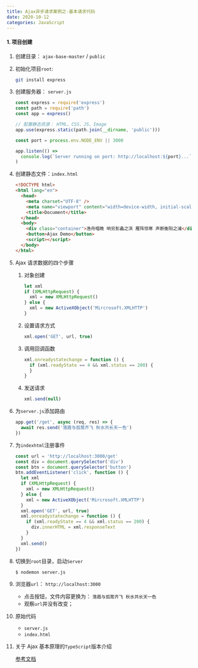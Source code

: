 ```yaml
---
title: Ajax异步请求案例之-基本请求代码
date: 2020-10-12
categories: JavaScript
---
```


#### 1. 项目创建

1. 创建目录： `ajax-base-master` / `public`

2. 初始化项目`root`:

   ```bash
   git install express
   ```

3. 创建服务器： `server.js`

   ```js
   const express = require('express')
   const path = require('path')
   const app = express()

   // 配置静态资源： HTML、CSS、JS、Image
   app.use(express.static(path.join(__dirname, 'public')))

   const port = process.env.NODE_ENV || 3000

   app.listen(() =>
     console.log(`Server running on port: http://localhost:${port}...`)
   )
   ```

4. 创建静态文件：`index.html`

   ```html
   <!DOCTYPE html>
   <html lang="en">
     <head>
       <meta charset="UTF-8" />
       <meta name="viewport" content="width=device-width, initial-scale=1.0" />
       <title>Document</title>
     </head>
     <body>
       <div class="container">渔舟唱晚 响穷彭蠡之滨 雁阵惊寒 声断衡阳之浦</div>
       <button>Ajax Demo</button>
       <script></script>
     </body>
   </html>
   ```

5. Ajax 请求数据的四个步骤

   1. 对象创建

      ```js
      let xml
      if (XMLHttpRequest) {
        xml = new XMLHttpRequest()
      } else {
        xml = new ActiveXObject('Mircrosoft.XMLHTTP')
      }
      ```

   2. 设置请求方式

      ```js
      xml.open('GET', url, true)
      ```

   3. 调用回调函数

      ```js
      xml.onreadystatechange = function () {
        if (xml.readyState == 4 && xml.status == 200) {
        }
      }
      ```

   4. 发送请求

      ```js
      xml.send(null)
      ```

6. 为`server.js`添加路由

   ```js
   app.get('/get', async (req, res) => {
     await res.send('落霞与孤鹜齐飞 秋水共长天一色')
   })
   ```

7. 为`indexhtml`注册事件

   ```js
   const url = 'http://localhost:3000/get'
   const div = document.querySelector('div')
   const btn = document.querySelector('button')
   btn.addEventListener('click', function () {
     let xml
     if (XMLHttpRequest) {
       xml = new XMLHttpRequest()
     } else {
       xml = new ActiveXObject('Mircrosoft.XMLHTTP')
     }
     xml.open('GET', url, true)
     xml.onreadystatechange = function () {
       if (xml.readyState == 4 && xml.status == 200) {
         div.innerHTML = xml.responseText
       }
     }
     xml.send()
   })
   ```

8. 切换到`root`目录，启动`Server`

   ```bash
   $ nodemon server.js
   ```

9. 浏览器`url`： `http://localhost:3000`

   - 点击按钮，文件内容更换为： `落霞与孤鹜齐飞 秋水共长天一色`
   - 观察`url`并没有改变；

10. 原始代码

    - `server.js`
    - `index.html`

11. 关于 Ajax 基本原理的`TypeScript`版本介绍

    [参考文档](https://yuanmin650304.github.io/2020/10/15/JavaScript/JS/Ajax-base-for-Typescript/)
